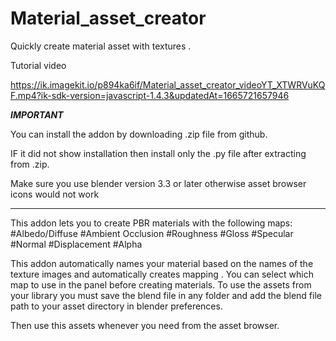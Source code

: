 # Material_asset_creator
Quickly create material asset with textures .

Tutorial video 

https://ik.imagekit.io/p894ka6if/Material_asset_creator_videoYT_XTWRVuKQF.mp4?ik-sdk-version=javascript-1.4.3&updatedAt=1665721657946

*****************************IMPORTANT*****************************

You can install the addon by downloading .zip file from github.

IF it did not show installation then install only the .py file after extracting from .zip.

Make sure you use blender version 3.3 or later otherwise asset browser icons would not work

**********************************************************

This addon lets you to create PBR materials with the following maps:
#Albedo/Diffuse
#Ambient Occlusion
#Roughness
#Gloss
#Specular
#Normal
#Displacement
#Alpha

This addon automatically names your material based on the names of the texture images and automatically creates mapping . 
You can select which map to use in the panel before creating materials.
To use the assets from your library you must save the blend file in any folder and add the blend file path to your
asset directory in blender preferences.

Then use this assets whenever you need from the asset browser.


